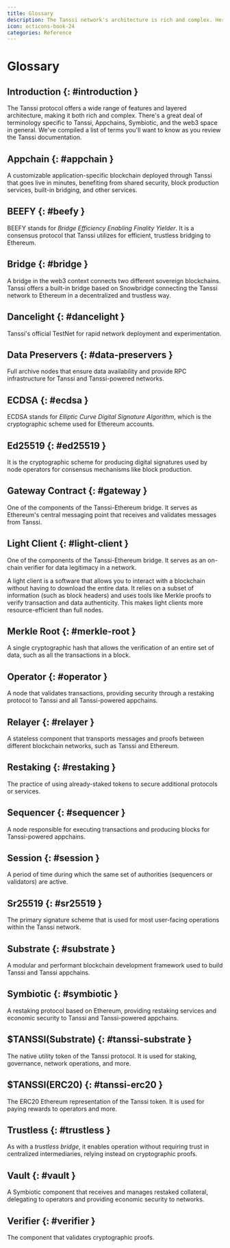 ```yaml
---
title: Glossary
description: The Tanssi network's architecture is rich and complex. Here's a technical glossary for understanding Tanssi, including key terms, concepts, and definitions.
icon: octicons-book-24
categories: Reference
---
```


# Glossary

## Introduction {: #introduction }

The Tanssi protocol offers a wide range of features and layered architecture, making it both rich and complex. There's a great deal of terminology specific to Tanssi, Appchains, Symbiotic, and the web3 space in general. We've compiled a list of terms you'll want to know as you review the Tanssi documentation.

## Appchain {: #appchain }

A customizable application-specific blockchain deployed through Tanssi that goes live in minutes, benefiting from shared security, block production services, built-in bridging, and other services.

## BEEFY {: #beefy }

BEEFY stands for _Bridge Efficiency Enabling Finality Yielder_. It is a consensus protocol that Tanssi utilizes for efficient, trustless bridging to Ethereum.

## Bridge {: #bridge }

A bridge in the web3 context connects two different sovereign blockchains. Tanssi offers a built-in bridge based on Snowbridge connecting the Tanssi network to Ethereum in a decentralized and trustless way.

## Dancelight {: #dancelight }

Tanssi's official TestNet for rapid network deployment and experimentation.

## Data Preservers {: #data-preservers }

Full archive nodes that ensure data availability and provide RPC infrastructure for Tanssi and Tanssi-powered networks.

## ECDSA {: #ecdsa }

ECDSA stands for _Elliptic Curve Digital Signature Algorithm_, which is the cryptographic scheme used for Ethereum accounts.

## Ed25519 {: #ed25519 }

It is the cryptographic scheme for producing digital signatures used by node operators for consensus mechanisms like block production.

## Gateway Contract {: #gateway }

One of the components of the Tanssi-Ethereum bridge. It serves as Ethereum's central messaging point that receives and validates messages from Tanssi.

## Light Client {: #light-client }

One of the components of the Tanssi-Ethereum bridge. It serves as an on-chain verifier for data legitimacy in a network.

A light client is a software that allows you to interact with a blockchain without having to download the entire data. It relies on a subset of information (such as block headers) and uses tools like Merkle proofs to verify transaction and data authenticity. This makes light clients more resource-efficient than full nodes.

## Merkle Root {: #merkle-root }

A single cryptographic hash that allows the verification of an entire set of data, such as all the transactions in a block.

## Operator {: #operator }

A node that validates transactions, providing security through a restaking protocol to Tanssi and all Tanssi-powered appchains.

## Relayer {: #relayer }

A stateless component that transports messages and proofs between different blockchain networks, such as Tanssi and Ethereum.

## Restaking {: #restaking }

The practice of using already-staked tokens to secure additional protocols or services.

## Sequencer {: #sequencer }

A node responsible for executing transactions and producing blocks for Tanssi-powered appchains.

## Session {: #session }

A period of time during which the same set of authorities (sequencers or validators) are active.

## Sr25519 {: #sr25519 }

The primary signature scheme that is used for most user-facing operations within the Tanssi network.

## Substrate {: #substrate }

A modular and performant blockchain development framework used to build Tanssi and Tanssi appchains.

## Symbiotic {: #symbiotic }

A restaking protocol based on Ethereum, providing restaking services and economic security to Tanssi and Tanssi-powered appchains.

## $TANSSI(Substrate) {: #tanssi-substrate }

The native utility token of the Tanssi protocol. It is used for staking, governance, network operations, and more.

## $TANSSI(ERC20) {: #tanssi-erc20 }

The ERC20 Ethereum representation of the Tanssi token. It is used for paying rewards to operators and more.

## Trustless {: #trustless }
 
As with a _trustless bridge_, it enables operation without requiring trust in centralized intermediaries, relying instead on cryptographic proofs.

## Vault {: #vault }

A Symbiotic component that receives and manages restaked collateral, delegating to operators and providing economic security to networks.

## Verifier {: #verifier }

The component that validates cryptographic proofs.
